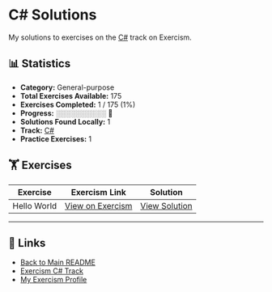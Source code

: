 # C# Solutions

My solutions to exercises on the [C#](https://exercism.org/tracks/csharp) track on Exercism.

## 📊 Statistics

- **Category:** General-purpose
- **Total Exercises Available:** 175
- **Exercises Completed:** 1 / 175 (1%)
- **Progress:** ░░░░░░░░░░ 🔴
- **Solutions Found Locally:** 1
- **Track:** [C#](https://exercism.org/tracks/csharp)
- **Practice Exercises:** 1

## 🏋️ Exercises

| Exercise | Exercism Link | Solution |
|----------|---------------|----------|
| Hello World | [View on Exercism](https://exercism.org/tracks/csharp/exercises/hello-world) | [View Solution](hello-world/README.md) |

---

## 🔗 Links

- [Back to Main README](../README.md)
- [Exercism C# Track](https://exercism.org/tracks/csharp)
- [My Exercism Profile](https://exercism.org/profiles/princemuel)
